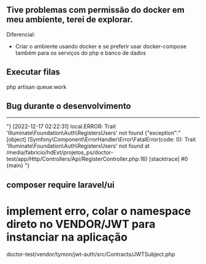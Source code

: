 

## Tive problemas com permissão do docker em meu ambiente, terei de explorar.
Diferencial:
- Criar o ambiente usando docker e se preferir usar docker-compose também para os
serviços do php e banco de dados

## Executar filas
php artisan queue:work

## Bug durante o desenvolvimento
-----------------------------------------------------------------------------------------------------------------------------------------
"} 
[2022-12-17 02:22:31] local.ERROR: Trait 'Illuminate\Foundation\Auth\RegistersUsers' not found {"exception":"[object] (Symfony\\Component\\ErrorHandler\\Error\\FatalError(code: 0): Trait 'Illuminate\\Foundation\\Auth\\RegistersUsers' not found at /media/fabricio/hdExt/projetos_ps/doctor-test/app/Http/Controllers/Api/RegisterController.php:16)
[stacktrace]
#0 {main}
"} 

composer require laravel/ui
----------------------------------------------------------------------------------------------------------------------------------------

# implement erro, colar o namespace direto no VENDOR/JWT para instanciar na aplicação
doctor-test/vendor/tymon/jwt-auth/src/Contracts/JWTSubject.php
